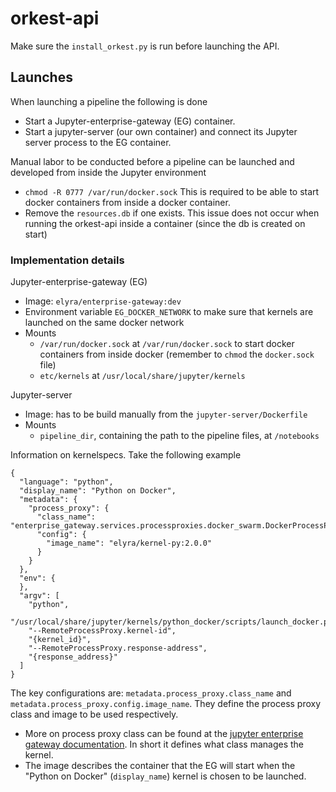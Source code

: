 # orkest-api

Make sure the `install_orkest.py` is run before launching the API.


## Launches
When launching a pipeline the following is done
* Start a Jupyter-enterprise-gateway (EG) container.
* Start a jupyter-server (our own container) and connect its Jupyter server process to the EG container.

Manual labor to be conducted before a pipeline can be launched and developed from inside the Jupyter environment
* `chmod -R 0777 /var/run/docker.sock` This is required to be able to start docker containers from inside a docker container.
* Remove the `resources.db` if one exists. This issue does not occur when running the orkest-api inside a container (since the db is created on start)


### Implementation details
Jupyter-enterprise-gateway (EG) 
* Image: `elyra/enterprise-gateway:dev`
* Environment variable `EG_DOCKER_NETWORK` to make sure that kernels are launched on the same docker network
* Mounts
    * `/var/run/docker.sock` at `/var/run/docker.sock` to start docker containers from inside docker (remember to `chmod` the `docker.sock` file)
    * `etc/kernels` at `/usr/local/share/jupyter/kernels`

Jupyter-server 
* Image: has to be build manually from the `jupyter-server/Dockerfile`
* Mounts
    * `pipeline_dir`, containing the path to the pipeline files, at `/notebooks`

Information on kernelspecs. Take the following example
```
{
  "language": "python",
  "display_name": "Python on Docker",
  "metadata": {
    "process_proxy": {
      "class_name": "enterprise_gateway.services.processproxies.docker_swarm.DockerProcessProxy",
      "config": {
        "image_name": "elyra/kernel-py:2.0.0"
      }
    }
  },
  "env": {
  },
  "argv": [
    "python",
    "/usr/local/share/jupyter/kernels/python_docker/scripts/launch_docker.py",
    "--RemoteProcessProxy.kernel-id",
    "{kernel_id}",
    "--RemoteProcessProxy.response-address",
    "{response_address}"
  ]
}
```
The key configurations are: `metadata.process_proxy.class_name` and `metadata.process_proxy.config.image_name`. They define the process proxy
class and image to be used respectively.
* More on process proxy class can be found at the [jupyter enterprise gateway documentation](https://jupyter-enterprise-gateway.readthedocs.io/en/latest/system-architecture.html#process-proxy). In short it defines what class manages the kernel.
* The image describes the container that the EG will start when the "Python on Docker" (`display_name`) kernel is chosen to be launched.
